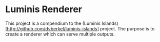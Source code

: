 Luminis Renderer
================

This project is a compendium to the 
(Luminis Islands)[http://github.com/dvberkel/luminis-islands] project. The 
purpose is to create a renderer which can serve multiple outputs.
